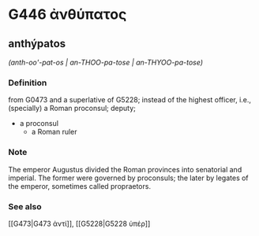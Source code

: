 # G446 ἀνθύπατος

## anthýpatos

_(anth-oo'-pat-os | an-THOO-pa-tose | an-THYOO-pa-tose)_

### Definition

from G0473 and a superlative of G5228; instead of the highest officer, i.e., (specially) a Roman proconsul; deputy; 

- a proconsul
  - a Roman ruler

### Note

The emperor Augustus divided the Roman provinces into senatorial and imperial. The former were governed by proconsuls; the later by legates of the emperor, sometimes called propraetors.

### See also

[[G473|G473 ἀντί]], [[G5228|G5228 ὑπέρ]]
